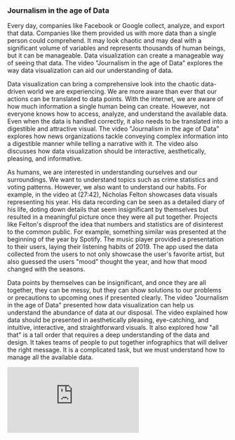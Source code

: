 

### Journalism in the age of Data

 Every day, companies like Facebook or Google collect, analyze, and export that data. Companies like them provided us with more data than a single person could comprehend. It may look chaotic and may deal with a significant volume of variables and represents thousands of human beings, but it can be manageable. Data visualization can create a manageable way of seeing that data. The video "Journalism in the age of Data" explores the way data visualization can aid our understanding of data. 
 
 
Data visualization can bring a comprehensive look into the chaotic data-driven world we are experiencing. We are more aware than ever that our actions can be translated to data points. With the internet, we are aware of how much information a single human being can create.  However, not everyone knows how to access, analyze, and understand the available data. Even when the data is handled correctly, it also needs to be translated into a digestible and attractive visual. The video "Journalism in the age of Data" explores how news organizations tackle conveying complex information into a digestible manner while telling a narrative with it.  The video also discusses how data visualization should be interactive, aesthetically, pleasing, and informative. 


As humans, we are interested in understanding ourselves and our surroundings. We want to understand topics such as crime statistics and voting patterns. However, we also want to understand our habits. For example, in the video at (27:42), Nicholas Felton showcases data visuals representing his year. His data recording can be seen as a detailed diary of his life, doting down details that seem insignificant by themselves but resulted in a meaningful picture once they were all put together. Projects like Felton's disproof the idea that numbers and statistics are of disinterest to the common public. For example, something similar was presented at the beginning of the year by Spotify. The music player provided a presentation to their users, laying their listening habits of 2019. The app used the data collected from the users to not only showcase the user's favorite artist, but also guessed the users "mood" thought the year, and how that mood changed with the seasons.


Data points by themselves can be insignificant, and once they are all together, they can be messy, but they can show solutions to our problems or precautions to upcoming ones if presented clearly. The video "Journalism in the age of Data" presented how data visualization can help us understand the abundance of data at our disposal. The video explained how data should be presented in aesthetically pleasing, eye-catching, and intuitive, interactive, and straightforward visuals. It also explored how "all that" is a tall order that requires a deep understanding of the data and design. It takes teams of people to put together infographics that will deliver the right message. It is a complicated task, but we must understand how to manage all the available data.



<iframe src="https://lmduarte.github.io/DV/general%20housework%20and%20laundry.html" frameborder="0" allowfullscreeen></iframe>

